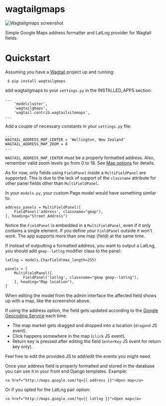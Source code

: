 wagtailgmaps
==================

![Wagtailgmaps screenshot](http://i.imgur.com/9m9Gfcf.png)

Simple Google Maps address formatter and LatLng provider for Wagtail fields.

# Quickstart

Assuming you have a [Wagtail](https://wagtail.io/) project up and running:

``` $ pip install wagtailgmaps```

add wagtailgmaps to your `settings.py` in the INSTALLED_APPS section:

```
...
    'modelcluster',
    'wagtailgmaps',
    'wagtail.contrib.wagtailsitemaps',
...
```

Add a couple of necessary constants in your `settings.py` file:

```
...
WAGTAIL_ADDRESS_MAP_CENTER = 'Wellington, New Zealand'
WAGTAIL_ADDRESS_MAP_ZOOM = 8
...
```
`WAGTAIL_ADDRESS_MAP_CENTER` must be a properly formatted address. Also, remember valid zoom levels go from 0 to 18. See [Map options](https://developers.google.com/maps/documentation/javascript/tutorial#MapOptions) for details.

As for now, only fields using `FieldPanel` inside a `MultiFieldPanel` are supported. This is due to the lack of support of the `classname` attribute for other panel fields other than `MultiFieldPanel`.

In your `models.py`, your custom Page model would have something similar to:

```
address_panels = MultiFieldPanel([
    FieldPanel('address', classname="gmap"),
], heading="Street Address")
```

Notice the `FieldPanel` is embedded in a `MultiFieldPanel`, even if it only contains a single element. If you define your `FieldPanel` outside it won't work. The app supports more than one map (field) at the same time.

If instead of outputting a formatted address, you want to output a LatLng, you should add `gmap--latlng` modifier class to the panel:

```
latlng = models.CharField(max_length=255)

panels = [
    MultiFieldPanel([
        FieldPanel('latlng', classname="gmap gmap--latlng"),
    ], heading="Map location"),
]
```

When editing the model from the admin interface the affected field shows up with a map, like the screenshot above.

If using the address option, the field gets updated according to the [Google Geocoding Service](https://developers.google.com/maps/documentation/geocoding/) each time:

* The map market gets dragged and dropped into a location (`dragend` JS event).
* Click happens somewhere in the map (`click` JS event).
* Return key is pressed after editing the field (`enterKey` JS event for return key only).

Feel free to edit the provided JS to add/edit the events you might need.

Once your address field is properly formatted and stored in the database you can use it in your front end Django templates. Example:

```
<a href="http://maps.google.com/?q={{ address }}">Open map</a>
```

Or if you opted for the LatLng pair option:

```
<a href="http://maps.google.com/?q={{ latlng }}">Open map</a>
```
